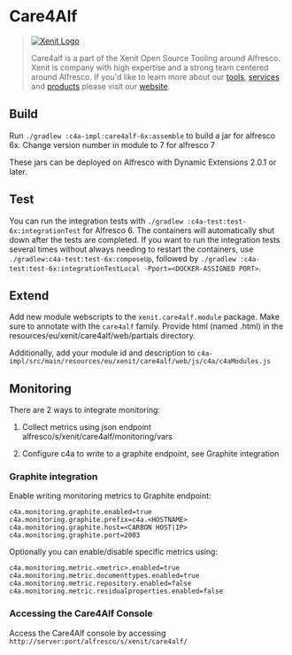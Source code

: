 # Care4Alf

> [![Xenit Logo](https://xenit.eu/wp-content/uploads/2017/09/XeniT_Website_Logo.png)](https://xenit.eu/open-source)
> 
> Care4alf is a part of the Xenit Open Source Tooling around Alfresco.
> Xenit is company with high expertise and a strong team centered around Alfresco.
> If you'd like to learn more about our [tools](https://xenit.eu/open-source), [services](https://xenit.eu/alfresco) and [products](https://xenit.eu/alfresco-products)
> please visit our [website](https://xenit.eu).

## Build

Run `./gradlew :c4a-impl:care4alf-6x:assemble` to build a jar for alfresco 6x.
Change version number in module to 7 for alfresco 7

These jars can be deployed on Alfresco with Dynamic Extensions 2.0.1 or later.

## Test

You can run the integration tests with `./gradlew :c4a-test:test-6x:integrationTest` for Alfresco 6. 
The containers will automatically shut down after the
tests are completed. If you want to run the integration tests several times without always needing to restart the
containers, use `./gradlew:c4a-test:test-6x:composeUp`, followed by
`./gradlew :c4a-test:test-6x:integrationTestLocal -Pport=<DOCKER-ASSIGNED PORT>`.

## Extend

Add new module webscripts to the `xenit.care4alf.module` package. Make sure to annotate with the `care4alf` family.
Provide html (named <classname>.html) in the resources/eu/xenit/care4alf/web/partials directory.

Additionally, add your module id and description to `c4a-impl/src/main/resources/eu/xenit/care4alf/web/js/c4a/c4aModules.js`

## Monitoring

There are 2 ways to integrate monitoring:

1) Collect metrics using json endpoint alfresco/s/xenit/care4alf/monitoring/vars

2) Configure c4a to write to a graphite endpoint, see Graphite integration


### Graphite integration

Enable writing monitoring metrics to Graphite endpoint:

    c4a.monitoring.graphite.enabled=true
    c4a.monitoring.graphite.prefix=c4a.<HOSTNAME>
    c4a.monitoring.graphite.host=<CARBON HOST|IP>
    c4a.monitoring.graphite.port=2003
    
Optionally you can enable/disable specific metrics using:

    c4a.monitoring.metric.<metric>.enabled=true
    c4a.monitoring.metric.documenttypes.enabled=true
    c4a.monitoring.metric.repository.enabled=false
    c4a.monitoring.metric.residualproperties.enabled=false

### Accessing the Care4Alf Console

Access the Care4Alf console by accessing `http://server:port/alfresco/s/xenit/care4alf/`
